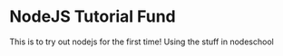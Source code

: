# NodeJS Tutorial Fund
This is to try out nodejs for the first time!  Using the stuff in nodeschool
